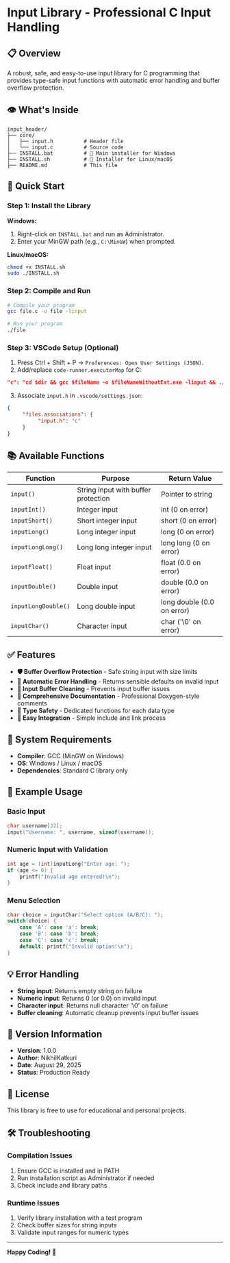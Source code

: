 # Input Library - Professional C Input Handling

## 📋 Overview

A robust, safe, and easy-to-use input library for C programming that provides type-safe input functions with automatic error handling and buffer overflow protection.

## 👁️ What's Inside

```
input_header/
├── core/
│   ├── input.h          # Header file
│   └── input.c          # Source code
├── INSTALL.bat          # 🌟 Main installer for Windows
├── INSTALL.sh           # 🌟 Installer for Linux/macOS
├── README.md            # This file
```

## 🚀 Quick Start

### Step 1: Install the Library

**Windows:**

1. Right-click on `INSTALL.bat` and run as Administrator.
2. Enter your MinGW path (e.g., `C:\MinGW`) when prompted.

**Linux/macOS:**

```bash
chmod +x INSTALL.sh
sudo ./INSTALL.sh
```

### Step 2: Compile and Run

```bash
# Compile your program
gcc file.c -o file -linput

# Run your program
./file
```

### Step 3: VSCode Setup (Optional)

1. Press Ctrl + Shift + P → `Preferences: Open User Settings (JSON)`.
2. Add/replace `code-runner.executorMap` for C:

```json
"c": "cd $dir && gcc $fileName -o $fileNameWithoutExt.exe -linput && ./$fileNameWithoutExt.exe"
```

3. Associate `input.h` in `.vscode/settings.json`:

```json
{
     "files.associations": {
          "input.h": "c"
     }
}
```

## 📚 Available Functions

| Function            | Purpose                             | Return Value               |
| ------------------- | ----------------------------------- | -------------------------- |
| `input()`           | String input with buffer protection | Pointer to string          |
| `inputInt()`        | Integer input                       | int (0 on error)           |
| `inputShort()`      | Short integer input                 | short (0 on error)         |
| `inputLong()`       | Long integer input                  | long (0 on error)          |
| `inputLongLong()`   | Long long integer input             | long long (0 on error)     |
| `inputFloat()`      | Float input                         | float (0.0 on error)       |
| `inputDouble()`     | Double input                        | double (0.0 on error)      |
| `inputLongDouble()` | Long double input                   | long double (0.0 on error) |
| `inputChar()`       | Character input                     | char ('\0' on error)       |

## ✅ Features

* **🛡️ Buffer Overflow Protection** - Safe string input with size limits
* **🔧 Automatic Error Handling** - Returns sensible defaults on invalid input
* **🧹 Input Buffer Cleaning** - Prevents input buffer issues
* **🔖 Comprehensive Documentation** - Professional Doxygen-style comments
* **🎯 Type Safety** - Dedicated functions for each data type
* **🚀 Easy Integration** - Simple include and link process

## 🔧 System Requirements

* **Compiler**: GCC (MinGW on Windows)
* **OS**: Windows / Linux / macOS
* **Dependencies**: Standard C library only

## 📖 Example Usage

### Basic Input

```c
char username[32];
input("Username: ", username, sizeof(username));
```

### Numeric Input with Validation

```c
int age = (int)inputLong("Enter age: ");
if (age <= 0) {
    printf("Invalid age entered!\n");
}
```

### Menu Selection

```c
char choice = inputChar("Select option (A/B/C): ");
switch(choice) {
    case 'A': case 'a': break;
    case 'B': case 'b': break;
    case 'C': case 'c': break;
    default: printf("Invalid option!\n");
}
```

## 💡 Error Handling

* **String input**: Returns empty string on failure
* **Numeric input**: Returns 0 (or 0.0) on invalid input
* **Character input**: Returns null character '\0' on failure
* **Buffer cleaning**: Automatic cleanup prevents input buffer issues

## 🔄 Version Information

* **Version**: 1.0.0
* **Author**: NikhilKatkuri
* **Date**: August 29, 2025
* **Status**: Production Ready

## 📝 License

This library is free to use for educational and personal projects.

## 🛠️ Troubleshooting

### Compilation Issues

1. Ensure GCC is installed and in PATH
2. Run installation script as Administrator if needed
3. Check include and library paths

### Runtime Issues

1. Verify library installation with a test program
2. Check buffer sizes for string inputs
3. Validate input ranges for numeric types

---

**Happy Coding! 🚀**
